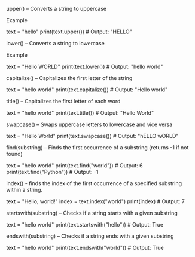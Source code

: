 upper() – Converts a string to uppercase

Example

text = "hello"
print(text.upper())  # Output: "HELLO"

lower() – Converts a string to lowercase

Example

text = "Hello WORLD"
print(text.lower())  # Output: "hello world"

capitalize() – Capitalizes the first letter of the string

text = "hello world"
print(text.capitalize())  # Output: "Hello world"

title() – Capitalizes the first letter of each word

text = "hello world"
print(text.title())  # Output: "Hello World"

swapcase() – Swaps uppercase letters to lowercase and vice versa

text = "Hello World"
print(text.swapcase())  # Output: "hELLO wORLD"

find(substring) – Finds the first occurrence of a substring (returns -1 if not found)

text = "hello world"
print(text.find("world"))  # Output: 6
print(text.find("Python"))  # Output: -1

index() - finds the index of the first occurrence of a specified substring within a string.

text = "Hello, world!"
index = text.index("world")
print(index)  # Output: 7

startswith(substring) – Checks if a string starts with a given substring

text = "hello world"
print(text.startswith("hello"))  # Output: True

endswith(substring) – Checks if a string ends with a given substring

text = "hello world"
print(text.endswith("world"))  # Output: True